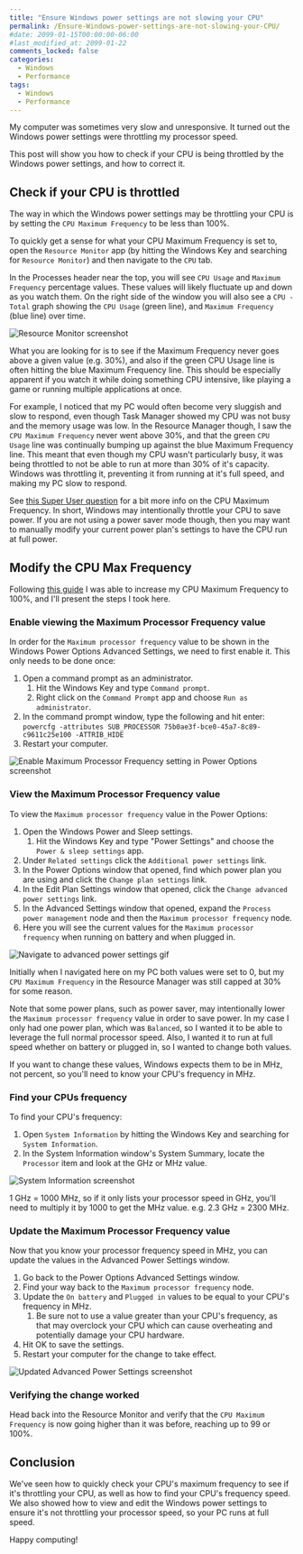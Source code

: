 ```yaml
---
title: "Ensure Windows power settings are not slowing your CPU"
permalink: /Ensure-Windows-power-settings-are-not-slowing-your-CPU/
#date: 2099-01-15T00:00:00-06:00
#last_modified_at: 2099-01-22
comments_locked: false
categories:
  - Windows
  - Performance
tags:
  - Windows
  - Performance
---
```


My computer was sometimes very slow and unresponsive.
It turned out the Windows power settings were throttling my processor speed.

This post will show you how to check if your CPU is being throttled by the Windows power settings, and how to correct it.

## Check if your CPU is throttled

The way in which the Windows power settings may be throttling your CPU is by setting the `CPU Maximum Frequency` to be less than 100%.

To quickly get a sense for what your CPU Maximum Frequency is set to, open the `Resource Monitor` app (by hitting the Windows Key and searching for `Resource Monitor`) and then navigate to the `CPU` tab.

In the Processes header near the top, you will see `CPU Usage` and `Maximum Frequency` percentage values.
These values will likely fluctuate up and down as you watch them.
On the right side of the window you will also see a `CPU - Total` graph showing the `CPU Usage` (green line), and `Maximum Frequency` (blue line) over time.

![Resource Monitor screenshot](/assets/Posts/2022-05-03-Ensure-Windows-power-settings-are-not-slowing-your-CPU/ResourceMonitorCpuFrequencyScreenshot.png)

What you are looking for is to see if the Maximum Frequency never goes above a given value (e.g. 30%), and also if the green CPU Usage line is often hitting the blue Maximum Frequency line.
This should be especially apparent if you watch it while doing something CPU intensive, like playing a game or running multiple applications at once.

For example, I noticed that my PC would often become very sluggish and slow to respond, even though Task Manager showed my CPU was not busy and the memory usage was low.
In the Resource Manager though, I saw the `CPU Maximum Frequency` never went above 30%, and that the green `CPU Usage` line was continually bumping up against the blue Maximum Frequency line.
This meant that even though my CPU wasn't particularly busy, it was being throttled to not be able to run at more than 30% of it's capacity.
Windows was throttling it, preventing it from running at it's full speed, and making my PC slow to respond.

See [this Super User question](https://superuser.com/questions/256921/what-does-the-maximum-frequency-number-mean-in-the-windows-resource-monitor) for a bit more info on the CPU Maximum Frequency.
In short, Windows may intentionally throttle your CPU to save power.
If you are not using a power saver mode though, then you may want to manually modify your current power plan's settings to have the CPU run at full power.

## Modify the CPU Max Frequency

Following [this guide](https://gigabytekingdom.com/what-is-cpu-maximum-frequency/) I was able to increase my CPU Maximum Frequency to 100%, and I'll present the steps I took here.

### Enable viewing the Maximum Processor Frequency value

In order for the `Maximum processor frequency` value to be shown in the Windows Power Options Advanced Settings, we need to first enable it.
This only needs to be done once:

1. Open a command prompt as an administrator.
   1. Hit the Windows Key and type `Command prompt`.
   1. Right click on the `Command Prompt` app and choose `Run as administrator`.
1. In the command prompt window, type the following and hit enter: `powercfg -attributes SUB_PROCESSOR 75b0ae3f-bce0-45a7-8c89-c9611c25e100 -ATTRIB_HIDE`
1. Restart your computer.

![Enable Maximum Processor Frequency setting in Power Options screenshot](/assets/Posts/2022-05-03-Ensure-Windows-power-settings-are-not-slowing-your-CPU/EnableMaxProcessorFrequencyScreenshot.png)

### View the Maximum Processor Frequency value

To view the `Maximum processor frequency` value in the Power Options:

1. Open the Windows Power and Sleep settings.
   1. Hit the Windows Key and type "Power Settings" and choose the `Power & sleep settings` app.
1. Under `Related settings` click the `Additional power settings` link.
1. In the Power Options window that opened, find which power plan you are using and click the `Change plan settings` link.
1. In the Edit Plan Settings window that opened, click the `Change advanced power settings` link.
1. In the Advanced Settings window that opened, expand the `Process power management` node and then the `Maximum processor frequency` node.
1. Here you will see the current values for the `Maximum processor frequency` when running on battery and when plugged in.

![Navigate to advanced power settings gif](/assets/Posts/2022-05-03-Ensure-Windows-power-settings-are-not-slowing-your-CPU/NavigateToAdvancedPowerSettings.gif)

Initially when I navigated here on my PC both values were set to 0, but my `CPU Maximum Frequency` in the Resource Manager was still capped at 30% for some reason.

Note that some power plans, such as power saver, may intentionally lower the `Maximum processor frequency` value in order to save power.
In my case I only had one power plan, which was `Balanced`, so I wanted it to be able to leverage the full normal processor speed.
Also, I wanted it to run at full speed whether on battery or plugged in, so I wanted to change both values.

If you want to change these values, Windows expects them to be in MHz, not percent, so you'll need to know your CPU's frequency in MHz.

### Find your CPUs frequency

To find your CPU's frequency:

1. Open `System Information` by hitting the Windows Key and searching for `System Information`.
1. In the System Information window's System Summary, locate the `Processor` item and look at the GHz or MHz value.

![System Information screenshot](/assets/Posts/2022-05-03-Ensure-Windows-power-settings-are-not-slowing-your-CPU/SystemInformationCpuFrequencyScreenshot.png)

1 GHz = 1000 MHz, so if it only lists your processor speed in GHz, you'll need to multiply it by 1000 to get the MHz value.
e.g. 2.3 GHz = 2300 MHz.

### Update the Maximum Processor Frequency value

Now that you know your processor frequency speed in MHz, you can update the values in the Advanced Power Settings window.

1. Go back to the Power Options Advanced Settings window.
1. Find your way back to the `Maximum processor frequency` node.
1. Update the `On battery` and `Plugged in` values to be equal to your CPU's frequency in MHz.
   1. Be sure not to use a value greater than your CPU's frequency, as that may overclock your CPU which can cause overheating and potentially damage your CPU hardware.
1. Hit OK to save the settings.
1. Restart your computer for the change to take effect.

![Updated Advanced Power Settings screenshot](/assets/Posts/2022-05-03-Ensure-Windows-power-settings-are-not-slowing-your-CPU/UpdatedCpuMaximumFrequencySettingScreenshot.png)

### Verifying the change worked

Head back into the Resource Monitor and verify that the `CPU Maximum Frequency` is now going higher than it was before, reaching up to 99 or 100%.

## Conclusion

We've seen how to quickly check your CPU's maximum frequency to see if it's throttling your CPU, as well as how to find your CPU's frequency speed.
We also showed how to view and edit the Windows power settings to ensure it's not throttling your processor speed, so your PC runs at full speed.

Happy computing!
